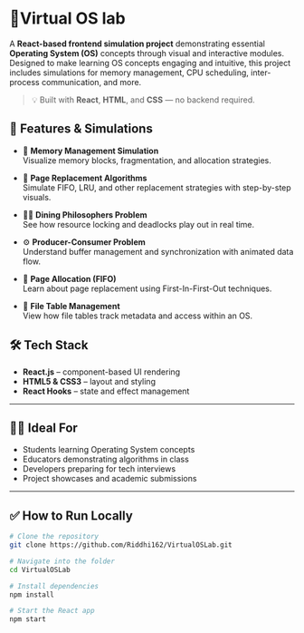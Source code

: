 # 🧠Virtual OS lab

A **React-based frontend simulation project** demonstrating essential **Operating System (OS)** concepts through visual and interactive modules. Designed to make learning OS concepts engaging and intuitive, this project includes simulations for memory management, CPU scheduling, inter-process communication, and more.

> 💡 Built with **React**, **HTML**, and **CSS** — no backend required.



## 🧩 Features & Simulations

- 🧮 **Memory Management Simulation**  
  Visualize memory blocks, fragmentation, and allocation strategies.

- 🔁 **Page Replacement Algorithms**  
  Simulate FIFO, LRU, and other replacement strategies with step-by-step visuals.

- 👩‍🍳 **Dining Philosophers Problem**  
  See how resource locking and deadlocks play out in real time.

- ⚙️ **Producer-Consumer Problem**  
  Understand buffer management and synchronization with animated data flow.

- 📄 **Page Allocation (FIFO)**  
  Learn about page replacement using First-In-First-Out techniques.

- 📂 **File Table Management**  
  View how file tables track metadata and access within an OS.



## 🛠️ Tech Stack

- **React.js** – component-based UI rendering
- **HTML5 & CSS3** – layout and styling
- **React Hooks** – state and effect management


---


## 👩‍🎓 Ideal For

- Students learning Operating System concepts  
- Educators demonstrating algorithms in class  
- Developers preparing for tech interviews  
- Project showcases and academic submissions

---

## ✅ How to Run Locally

```bash
# Clone the repository
git clone https://github.com/Riddhi162/VirtualOSLab.git

# Navigate into the folder
cd VirtualOSLab

# Install dependencies
npm install

# Start the React app
npm start
